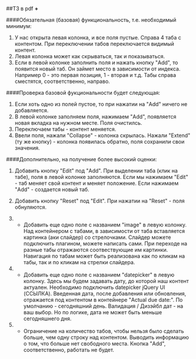 ##ТЗ в pdf <b>+</b> <br>

####Обязательная (базовая) функциональность, т.е. необходимый минимум:
1. У нас открыта левая колонка, и все поля пустые. Справа 4 таба с контентом. При переключении табов переключается видимый контент.
2. Левая колонка может как скрываться, так и показываться.
3. Если в левой колонке заполнить поля и нажать кнопку "Add", то появится новый таб. Он займет место в зависимости от индекса. Например 0 - это первая позиция, 1 - вторая и т.д. Табы справа сместятся, соответственно, направо.


####Проверка базовой фукциональности будет следующая:
1. Если хоть одно из полей пустое, то при нажатии на "Add" ничего не добавляется.
2. В левой колонке заполняем поля, нажимаем "Add", появляется новая вкладка на нужном месте. Поля очистилсь.
3. Переключаем табы - контент меняется.
4. Ввели поля, нажали "Collapse" - колонка скрылась. Нажали "Extend" (ту же кнопку) - колонка появилась обратно, поля сохранили свои значения.


####Дополнительно, на получение более высокий оценки:
1. Добавить кнопку "Edit" под "Add". При выделении таба (клик на табе), поля в левой колонке заполняются. Если мы нажимаем "Edit" - таб меняет свой контент и меняет положение. Если нажимаем "Add" - создается новый таб.
2. Добавить кнопку "Reset" под "Edit". При нажатии на "Reset" - поля обнуляются.

3. * Добавить еще одно поле с названием "image" в левую колонку. Над контейнером с табами, в зависимости от таба вставляется картинка (аки слайдер) со стрелочками. Слайдер можете подключить плагином, можете написать сами. При переходе на разные табы отражаются соотвествующие им картинки. Навигация по табам может быть реализована как по кликам на табы, так и по кликам на стрелки слайдера.

4. * Добавить еще одно поле с названием "datepicker" в левую колонку. Здесь мы будем задавать дату, до которой наш контент актуален. Необходимо подключить datepicker jQuery UI (ССЫЛКА). Введенная дата, после добавления или обновления, отражается под контентом в контейнере "Actual due date:". По умолчанию - сегодняшний день. Валидация / Дизэйбл дат - на ваш выбор. Но по логике, дата не может быть меньше сегодняшнего дня.

5. * Ограничение на количество табов, чтобы нельзя было сделать больше, чем одну строку над контентом. Выводить информацию о том, что больше нет свободного места. Кнопка "Add", соответственно, работать не будет.

